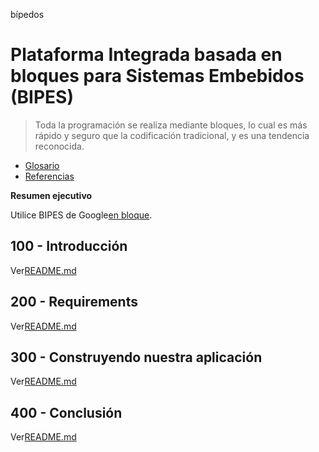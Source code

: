 bípedos

# Plataforma Integrada basada en bloques para Sistemas Embebidos (BIPES)

> Toda la programación se realiza mediante bloques, lo cual es más rápido y seguro que la codificación tradicional, y es una tendencia reconocida.

-   [Glosario](./GLOSSARY.md)
-   [Referencias](./REFERENCES.md)

**Resumen ejecutivo**

Utilice BIPES de Google[en bloque](https://github.com/vanHeemstraSystems/blockly-demo).

## 100 - Introducción

Ver[README.md](./100/README.md)

## 200 - Requirements

Ver[README.md](./200/README.md)

## 300 - Construyendo nuestra aplicación

Ver[README.md](./300/README.md)

## 400 - Conclusión

Ver[README.md](./400/README.md)
